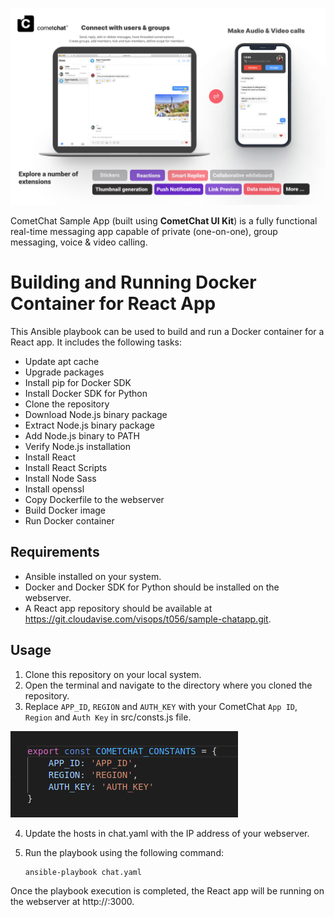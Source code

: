 ![alt text](./Screenshots/main.png "Main")

CometChat Sample App (built using **CometChat UI Kit**) is a fully functional real-time messaging app capable of private (one-on-one), group messaging, voice & video calling.

# Building and Running Docker Container for React App

This Ansible playbook can be used to build and run a Docker container for a React app. It includes the following tasks:

- Update apt cache
- Upgrade packages
- Install pip for Docker SDK
- Install Docker SDK for Python
- Clone the repository
- Download Node.js binary package
- Extract Node.js binary package
- Add Node.js binary to PATH
- Verify Node.js installation
- Install React
- Install React Scripts
- Install Node Sass
- Install openssl
- Copy Dockerfile to the webserver
- Build Docker image
- Run Docker container

## Requirements

- Ansible installed on your system.
- Docker and Docker SDK for Python should be installed on the webserver.
- A React app repository should be available at https://git.cloudavise.com/visops/t056/sample-chatapp.git.

## Usage

1. Clone this repository on your local system.
2. Open the terminal and navigate to the directory where you cloned the repository.
3. Replace `APP_ID`, `REGION` and `AUTH_KEY` with your CometChat `App ID`, `Region` and `Auth Key` in src/consts.js file.

![alt text](./Screenshots/constants.png "Constants")

4. Update the hosts in chat.yaml with the IP address of your webserver.
5. Run the playbook using the following command:

    ```
    ansible-playbook chat.yaml
    ```

Once the playbook execution is completed, the React app will be running on the webserver at http://<webserver-ip>:3000.

